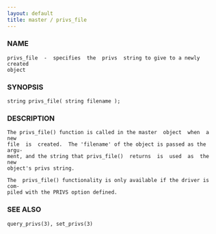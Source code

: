 ```yaml
---
layout: default
title: master / privs_file
---
```






### NAME
    privs_file  -  specifies  the  privs  string to give to a newly created
    object


### SYNOPSIS
    string privs_file( string filename );


### DESCRIPTION
    The privs_file() function is called in the master  object  when  a  new
    file  is  created.  The 'filename' of the object is passed as the argu‐
    ment, and the string that privs_file()  returns  is  used  as  the  new
    object's privs string.

    The  privs_file() functionality is only available if the driver is com‐
    piled with the PRIVS option defined.


### SEE ALSO
    query_privs(3), set_privs(3)



